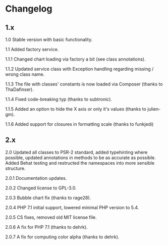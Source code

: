 # Changelog

## 1.x
1.0 Stable version with basic functionality.

1.1 Added factory service.

1.1.1 Changed chart loading via factory a bit (see class annotations).

1.1.2 Updated service class with Exception handling regarding missing / wrong class name.

1.1.3 The file with classes' constants is now loaded via Composer (thanks to ThaDafinser).

1.1.4 Fixed code-breaking typ (thanks to subtronic).

1.1.5 Added an option to hide the X axis or only it's values (thanks to julien-gm).

1.1.6 Added support for closures in formatting scale (thanks to funkjedi)

## 2.x
2.0 Updated all classes to PSR-2 standard, added typehinting where possible, updated
    annotations in methods to be as accurate as possible. Added Behat testing and
    restructed the namespaces into more sensible structure.

2.0.1 Documentation updates.

2.0.2 Changed license to GPL-3.0.

2.0.3 Bubble chart fix (thanks to rage28).

2.0.4 PHP 7.1 initial support, lowered minimal PHP version to 5.4.

2.0.5 CS fixes, removed old MIT license file.

2.0.6 A fix for PHP 7.1 (thanks to dehrk).

2.0.7 A fix for computing color alpha (thanks to dehrk).
